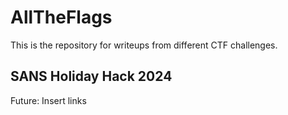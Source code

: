 # AllTheFlags
This is the repository for writeups from different CTF challenges.

## SANS Holiday Hack 2024
Future: Insert links 
